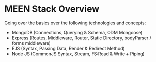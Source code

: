 # MEEN Stack Overview

Going over the basics over the following technologies and concepts:

- MongoDB (Connections, Querying & Schema, ODM Mongoose)
- Express (Routes, Middleware, Router, Static Directory, bodyParser / forms middleware)
- EJS (Syntax, Passing Data, Render & Redirect Method)
- Node JS (CommonJS Syntax, Stream, FS:Read & Write + Piping)
